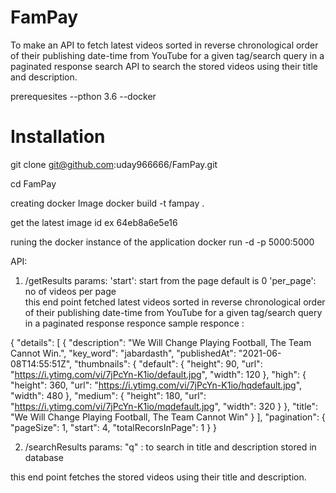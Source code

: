 # FamPay

 To make an API to fetch latest videos sorted in reverse chronological order of their publishing date-time from YouTube for a given tag/search query in a paginated response
 search API to search the stored videos using their title and description.



prerequesites 
--pthon 3.6 
--docker 


# Installation 

git clone git@github.com:uday966666/FamPay.git

cd FamPay

creating docker Image 
docker build -t fampay .

 get the latest image id ex 64eb8a6e5e16

 runing the docker instance of the application 
docker run -d -p 5000:5000 <image id>
  
API: 
  1)  /getResults
  params:
        'start': start from the page default is 0
        'per_page': no of videos per page   
  this end point fetched latest videos sorted in reverse chronological order of their publishing date-time from YouTube for a given tag/search query in a paginated response
 responce 
  sample responce :
  
{
  "details": [
    {
      "description": "We Will Change Playing Football, The Team Cannot Win.",
      "key_word": "jabardasth",
      "publishedAt": "2021-06-08T14:55:51Z",
      "thumbnails": {
        "default": {
          "height": 90,
          "url": "https://i.ytimg.com/vi/7jPcYn-K1io/default.jpg",
          "width": 120
        },
        "high": {
          "height": 360,
          "url": "https://i.ytimg.com/vi/7jPcYn-K1io/hqdefault.jpg",
          "width": 480
        },
        "medium": {
          "height": 180,
          "url": "https://i.ytimg.com/vi/7jPcYn-K1io/mqdefault.jpg",
          "width": 320
        }
      },
      "title": "We Will Change Playing Football, The Team Cannot Win"
    }
  ],
  "pagination": {
    "pageSize": 1,
    "start": 4,
    "totalRecorsInPage": 1
  }
}
  
  
  2)  /searchResults
  params:
        "q" : to search in title and description stored in database 
  
  this end point fetches the stored videos using their title and description.

